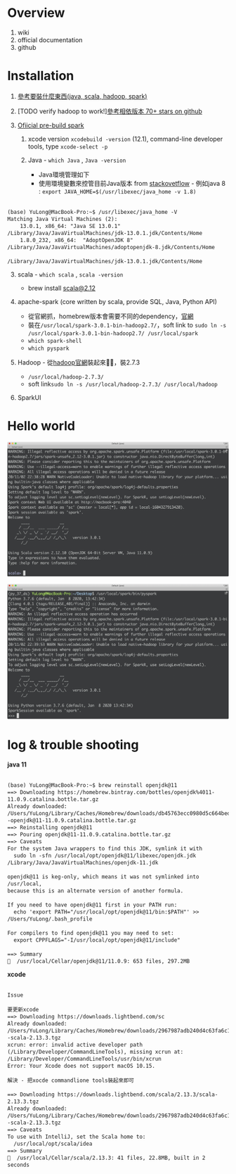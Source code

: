 # Overview

1. wiki
2. official documentation
3. github

# Installation

1. [參考要裝什麼東西(java, scala, hadoop, spark)](https://medium.com/beeranddiapers/installing-apache-spark-on-mac-os-ce416007d79f)
2. [TODO verify hadoop to work!][參考相依版本 70+ stars on github](https://github.com/GalvanizeDataScience/spark-install)
3. [Ofiicial pre-build spark](https://spark.apache.org/downloads.html)

   1. xcode version `xcodebuild -version` (12.1), command-line developer tools, type `xcode-select -p`

   2. Java - `which Java` , `Java -version`

      * Java環境管理如下
      * 使用環境變數來控管目前Java版本 from [stackovetflow](https://stackoverflow.com/questions/46513639/how-to-downgrade-java-from-9-to-8-on-a-macos-eclipse-is-not-running-with-java-9) - 例如java 8 : `export JAVA_HOME=$(/usr/libexec/java_home -v 1.8)`

``` 

(base) YuLong@MacBook-Pro:~$ /usr/libexec/java_home -V
Matching Java Virtual Machines (2):
    13.0.1, x86_64:	"Java SE 13.0.1"	/Library/Java/JavaVirtualMachines/jdk-13.0.1.jdk/Contents/Home
    1.8.0_232, x86_64:	"AdoptOpenJDK 8"	/Library/Java/JavaVirtualMachines/adoptopenjdk-8.jdk/Contents/Home

/Library/Java/JavaVirtualMachines/jdk-13.0.1.jdk/Contents/Home

```

   3. scala - `which scala` , `scala -version`

      * brew install scala@2.12 

  4. apache-spark (core written by scala, provide SQL, Java, Python API)

      * 從官網抓，homebrew版本會需要不同的dependency，[官網](https://spark.apache.org/downloads.html)
      * 裝在`/usr/local/spark-3.0.1-bin-hadoop2.7/`，soft link to `sudo ln -s /usr/local/spark-3.0.1-bin-hadoop2.7/ /usr/local/spark`
      * `which spark-shell`
      * `which pyspark`

  5. Hadoop - 從[hadoop官網](http://hadoop.apache.org/releases.html#Download)裝起來，裝2.7.3

      * `/usr/local/hadoop-2.7.3/`
      * soft link`sudo ln -s /usr/local/hadoop-2.7.3/ /usr/local/hadoop`

  

  6. SparkUI

# Hello world

<img src='./images/spark_1.png'></img>

<img src='./images/spark_2.png'></img>

# log & trouble shooting

**java 11**

``` 

(base) YuLong@MacBook-Pro:~$ brew reinstall openjdk@11
==> Downloading https://homebrew.bintray.com/bottles/openjdk%4011-11.0.9.catalina.bottle.tar.gz
Already downloaded: /Users/YuLong/Library/Caches/Homebrew/downloads/db45763ecc0980d5c664bed53e7913898d4105736f7d07967bba385a52566ca7--openjdk@11-11.0.9.catalina.bottle.tar.gz
==> Reinstalling openjdk@11
==> Pouring openjdk@11-11.0.9.catalina.bottle.tar.gz
==> Caveats
For the system Java wrappers to find this JDK, symlink it with
  sudo ln -sfn /usr/local/opt/openjdk@11/libexec/openjdk.jdk /Library/Java/JavaVirtualMachines/openjdk-11.jdk

openjdk@11 is keg-only, which means it was not symlinked into /usr/local,
because this is an alternate version of another formula.

If you need to have openjdk@11 first in your PATH run:
  echo 'export PATH="/usr/local/opt/openjdk@11/bin:$PATH"' >> /Users/YuLong/.bash_profile

For compilers to find openjdk@11 you may need to set:
  export CPPFLAGS="-I/usr/local/opt/openjdk@11/include"

==> Summary
🍺  /usr/local/Cellar/openjdk@11/11.0.9: 653 files, 297.2MB

```

**xcode**

``` 

Issue

要更新xcode
==> Downloading https://downloads.lightbend.com/sc
Already downloaded: /Users/YuLong/Library/Caches/Homebrew/downloads/2967987adb240d4c63fa6c114488f12701eb8f45e9628b1a38347be7c3b5e510--scala-2.13.3.tgz
xcrun: error: invalid active developer path (/Library/Developer/CommandLineTools), missing xcrun at: /Library/Developer/CommandLineTools/usr/bin/xcrun
Error: Your Xcode does not support macOS 10.15.

解決 - 把xocde commandlione tools裝起來即可

==> Downloading https://downloads.lightbend.com/scala/2.13.3/scala-2.13.3.tgz
Already downloaded: /Users/YuLong/Library/Caches/Homebrew/downloads/2967987adb240d4c63fa6c114488f12701eb8f45e9628b1a38347be7c3b5e510--scala-2.13.3.tgz
==> Caveats
To use with IntelliJ, set the Scala home to:
  /usr/local/opt/scala/idea
==> Summary
🍺  /usr/local/Cellar/scala/2.13.3: 41 files, 22.8MB, built in 2 seconds

```
